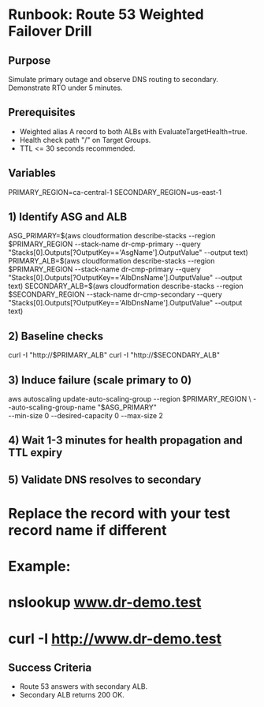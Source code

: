 # Runbook: Route 53 Weighted Failover Drill

## Purpose
Simulate primary outage and observe DNS routing to secondary. Demonstrate RTO under 5 minutes.

## Prerequisites
- Weighted alias A record to both ALBs with EvaluateTargetHealth=true.
- Health check path "/" on Target Groups.
- TTL <= 30 seconds recommended.

## Variables
PRIMARY_REGION=ca-central-1
SECONDARY_REGION=us-east-1

## 1) Identify ASG and ALB
ASG_PRIMARY=$(aws cloudformation describe-stacks --region $PRIMARY_REGION --stack-name dr-cmp-primary --query "Stacks[0].Outputs[?OutputKey=='AsgName'].OutputValue" --output text)
PRIMARY_ALB=$(aws cloudformation describe-stacks --region $PRIMARY_REGION --stack-name dr-cmp-primary --query "Stacks[0].Outputs[?OutputKey=='AlbDnsName'].OutputValue" --output text)
SECONDARY_ALB=$(aws cloudformation describe-stacks --region $SECONDARY_REGION --stack-name dr-cmp-secondary --query "Stacks[0].Outputs[?OutputKey=='AlbDnsName'].OutputValue" --output text)

## 2) Baseline checks
curl -I "http://$PRIMARY_ALB"
curl -I "http://$SECONDARY_ALB"

## 3) Induce failure (scale primary to 0)
aws autoscaling update-auto-scaling-group --region $PRIMARY_REGION \
  --auto-scaling-group-name "$ASG_PRIMARY" \
  --min-size 0 --desired-capacity 0 --max-size 2

## 4) Wait 1-3 minutes for health propagation and TTL expiry

## 5) Validate DNS resolves to secondary
# Replace the record with your test record name if different
# Example:
# nslookup www.dr-demo.test
# curl -I http://www.dr-demo.test

## Success Criteria
- Route 53 answers with secondary ALB.
- Secondary ALB returns 200 OK.
